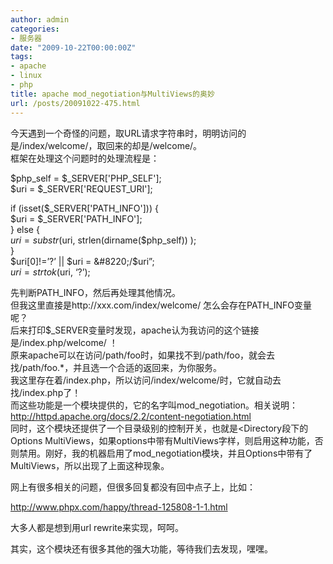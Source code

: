 ```yaml
---
author: admin
categories:
- 服务器
date: "2009-10-22T00:00:00Z"
tags:
- apache
- linux
- php
title: apache mod_negotiation与MultiViews的奥妙
url: /posts/20091022-475.html
---
```

今天遇到一个奇怪的问题，取URL请求字符串时，明明访问的是/index/welcome/，取回来的却是/welcome/。  
框架在处理这个问题时的处理流程是：

$php\_self = $\_SERVER['PHP_SELF'];  
$uri = $\_SERVER['REQUEST\_URI'];

if (isset($\_SERVER['PATH\_INFO'])) {  
$uri = $\_SERVER['PATH\_INFO'];  
} else {  
$uri = substr($uri, strlen(dirname($php_self)) );  
}  
$uri[0]!=&#8217;?&#8217; || $uri = &#8220;/$uri&#8221;;  
$uri = strtok($uri, &#8216;?&#8217;);

先判断PATH_INFO，然后再处理其他情况。  
但我这里直接是http://xxx.com/index/welcome/ 怎么会存在PATH_INFO变量呢？  
后来打印$_SERVER变量时发现，apache认为我访问的这个链接是/index.php/welcome/ ！  
原来apache可以在访问/path/foo时，如果找不到/path/foo，就会去找/path/foo.*，并且选一个合适的返回来，为你服务。  
我这里存在着/index.php，所以访问/index/welcome/时，它就自动去找/index.php了！  
而这些功能是一个模块提供的，它的名字叫mod_negotiation。相关说明：http://httpd.apache.org/docs/2.2/content-negotiation.html  
同时，这个模块还提供了一个目录级别的控制开关，也就是<Directory段下的Options MultiViews，如果options中带有MultiViews字样，则启用这种功能，否则禁用。刚好，我的机器启用了mod_negotiation模块，并且Options中带有了MultiViews，所以出现了上面这种现象。

网上有很多相关的问题，但很多回复都没有回中点子上，比如：

http://www.phpx.com/happy/thread-125808-1-1.html

大多人都是想到用url rewrite来实现，呵呵。

其实，这个模块还有很多其他的强大功能，等待我们去发现，嘿嘿。